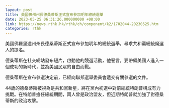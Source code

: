 ```yaml
---
layout: post
title: 美國佛州州長德桑蒂斯正式宣布參加明年總統選舉
date: 2023-05-25 06:31:26.000000000 +08:00
link: https://news.rthk.hk/rthk/ch/component/k2/1702044-20230525.htm
categories: rthk
---
```


美國佛羅里達州州長德桑蒂斯正式宣布參加明年的總統選舉，尋求共和黨總統候選人的提名。

德桑蒂斯在社交網站發布短片，啟動他的競選活動，他誓言，要帶領美國人進入一個成功的新時代，並為美國民眾的自由而戰。

德桑蒂斯在宣布參選決定前，已經向聯邦選舉委員會遞交有關參選的文件。

44歲的德桑蒂斯被視為是共和黨新星，將在黨內初選中對前總統特朗普構成有力挑戰。在特朗普擔任總統期間，兩人曾是政治盟友，但近期特朗普就加強了對德桑蒂斯的政治攻擊。
